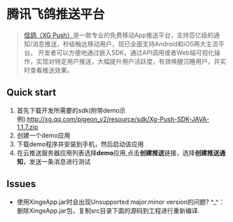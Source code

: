 #  腾讯飞鸽推送平台

>   [信鸽（XG Push）](http://xg.qq.com/xg/)是一款专业的免费移动App推送平台，支持百亿级的通知/消息推送，秒级触达移动用户，现已全面支持Android和iOS两大主流平台。
    开发者可以方便地通过嵌入SDK，通过API调用或者Web端可视化操作，实现对特定用户推送，大幅提升用户活跃度，有效唤醒沉睡用户，并实时查看推送效果。

## Quick start
    
1.  首先下载开发所需要的sdk(附带demo示例):http://xg.qq.com/pigeon_v2/resource/sdk/Xg-Push-SDK-JAVA-1.1.7.zip
2.  创建一个demo应用
3.  下载demo程序并安装到手机，然后启动该应用
4.  在云推送服务器应用列表选择**demo**应用,点击**创建推送**链接，选择**创建推送通知**，发送一条消息进行测试
  
  
## Issues
  
-   使用XingeApp.jar时会出现Unsupported major.minor version的问题?
    ^_^：删除XingeApp.jar包，复制src目录下面的源码到工程进行重新编译.

